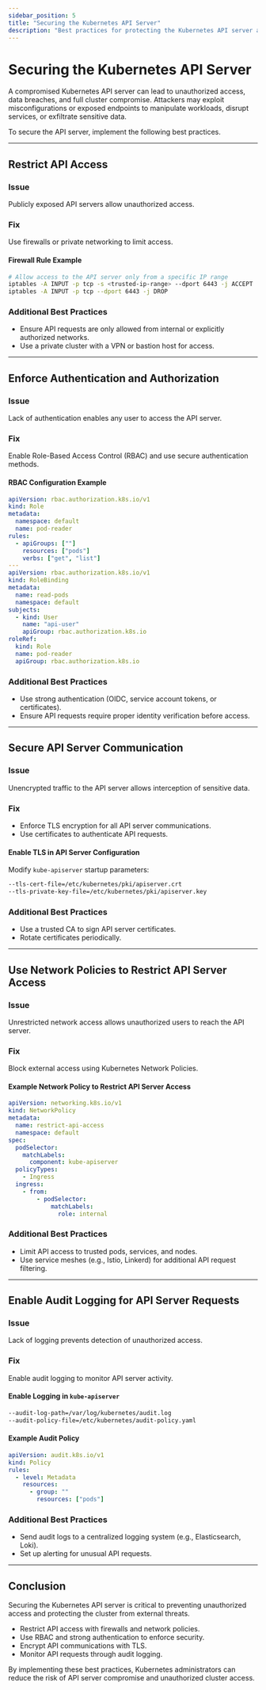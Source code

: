 ```yaml
---
sidebar_position: 5
title: "Securing the Kubernetes API Server"
description: "Best practices for protecting the Kubernetes API server against unauthorized access and exploitation."
---
```


# Securing the Kubernetes API Server

A compromised Kubernetes API server can lead to unauthorized access, data breaches, and full cluster compromise. Attackers may exploit misconfigurations or exposed endpoints to manipulate workloads, disrupt services, or exfiltrate sensitive data.

To secure the API server, implement the following best practices.

---

## Restrict API Access

### Issue

Publicly exposed API servers allow unauthorized access.

### Fix

Use firewalls or private networking to limit access.

#### Firewall Rule Example

```bash
# Allow access to the API server only from a specific IP range
iptables -A INPUT -p tcp -s <trusted-ip-range> --dport 6443 -j ACCEPT
iptables -A INPUT -p tcp --dport 6443 -j DROP
```

### Additional Best Practices

- Ensure API requests are only allowed from internal or explicitly authorized networks.
- Use a private cluster with a VPN or bastion host for access.

---

## Enforce Authentication and Authorization

### Issue

Lack of authentication enables any user to access the API server.

### Fix

Enable Role-Based Access Control (RBAC) and use secure authentication methods.

#### RBAC Configuration Example

```yaml
apiVersion: rbac.authorization.k8s.io/v1
kind: Role
metadata:
  namespace: default
  name: pod-reader
rules:
  - apiGroups: [""]
    resources: ["pods"]
    verbs: ["get", "list"]
---
apiVersion: rbac.authorization.k8s.io/v1
kind: RoleBinding
metadata:
  name: read-pods
  namespace: default
subjects:
  - kind: User
    name: "api-user"
    apiGroup: rbac.authorization.k8s.io
roleRef:
  kind: Role
  name: pod-reader
  apiGroup: rbac.authorization.k8s.io
```

### Additional Best Practices

- Use strong authentication (OIDC, service account tokens, or certificates).
- Ensure API requests require proper identity verification before access.

---

## Secure API Server Communication

### Issue

Unencrypted traffic to the API server allows interception of sensitive data.

### Fix

- Enforce TLS encryption for all API server communications.
- Use certificates to authenticate API requests.

#### Enable TLS in API Server Configuration

Modify `kube-apiserver` startup parameters:

```bash
--tls-cert-file=/etc/kubernetes/pki/apiserver.crt
--tls-private-key-file=/etc/kubernetes/pki/apiserver.key
```

### Additional Best Practices

- Use a trusted CA to sign API server certificates.
- Rotate certificates periodically.

---

## Use Network Policies to Restrict API Server Access

### Issue

Unrestricted network access allows unauthorized users to reach the API server.

### Fix

Block external access using Kubernetes Network Policies.

#### Example Network Policy to Restrict API Server Access

```yaml
apiVersion: networking.k8s.io/v1
kind: NetworkPolicy
metadata:
  name: restrict-api-access
  namespace: default
spec:
  podSelector:
    matchLabels:
      component: kube-apiserver
  policyTypes:
    - Ingress
  ingress:
    - from:
        - podSelector:
            matchLabels:
              role: internal
```

### Additional Best Practices

- Limit API access to trusted pods, services, and nodes.
- Use service meshes (e.g., Istio, Linkerd) for additional API request filtering.

---

## Enable Audit Logging for API Server Requests

### Issue

Lack of logging prevents detection of unauthorized access.

### Fix

Enable audit logging to monitor API server activity.

#### Enable Logging in `kube-apiserver`

```bash
--audit-log-path=/var/log/kubernetes/audit.log
--audit-policy-file=/etc/kubernetes/audit-policy.yaml
```

#### Example Audit Policy

```yaml
apiVersion: audit.k8s.io/v1
kind: Policy
rules:
  - level: Metadata
    resources:
      - group: ""
        resources: ["pods"]
```

### Additional Best Practices

- Send audit logs to a centralized logging system (e.g., Elasticsearch, Loki).
- Set up alerting for unusual API requests.

---

## Conclusion

Securing the Kubernetes API server is critical to preventing unauthorized access and protecting the cluster from external threats.

- Restrict API access with firewalls and network policies.
- Use RBAC and strong authentication to enforce security.
- Encrypt API communications with TLS.
- Monitor API requests through audit logging.

By implementing these best practices, Kubernetes administrators can reduce the risk of API server compromise and unauthorized cluster access.
